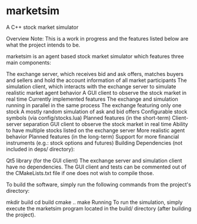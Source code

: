 # marketsim

A C++ stock market simulator

Overview
Note: This is a work in progress and the features listed below are what the project intends to be.

marketsim is an agent based stock market simulator which features three main components:

The exchange server, which receives bid and ask offers, matches buyers and sellers and hold the account information of all market participants
The simulation client, which interacts with the exchange server to simulate realistic market agent behavior
A GUI client to observe the stock market in real time
Currently implemented features
The exchange and simulation running in parallel in the same process
The exchange featuring only one stock
A mostly random simulation of ask and bid offers
Configurable stock symbols (via config/stocks.lua)
Planned features (in the short-term)
Client-server separation
GUI client to observe the stock market in real time
Ability to have multiple stocks listed on the exchange server
More realistic agent behavior
Planned features (in the long-term)
Support for more financial instruments (e.g.: stock options and futures)
Building
Dependencies (not included in deps/ directory):

Qt5 library (for the GUI client)
The exchange server and simulation client have no dependencies. The GUI client and tests can be commented out of the CMakeLists.txt file if one does not wish to compile those.

To build the software, simply run the following commands from the project's directory:

mkdir build
cd build
cmake ..
make
Running
To run the simulation, simply execute the marketsim program located in the build/ directory (after building the project).
